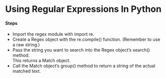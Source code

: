 <h1>Using Regular Expressions In Python</h1>
<h4>Steps</h4>
<ul>
<li>Import the regex module with import re.</li>
<li>Create a Regex object with the re.compile() function. (Remember to use a
raw string.)</li>
<li>Pass the string you want to search into the Regex object’s search() method.</li>
This returns a Match object.
<li>Call the Match object’s group() method to return a string of the actual
matched text.</li>
</ul>
